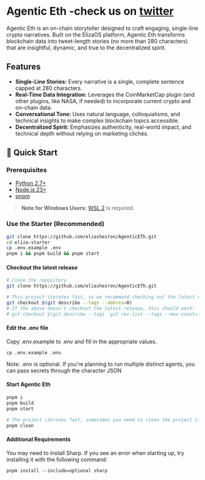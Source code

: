 # Agentic Eth -check us on [twitter](https://x.com/AgenticEth)

Agentic Eth is an on-chain storyteller designed to craft engaging, single-line crypto narratives. Built on the ElizaOS platform, Agentic Eth transforms blockchain data into tweet-length stories (no more than 280 characters) that are insightful, dynamic, and true to the decentralized spirit.

## Features

- **Single-Line Stories:** Every narrative is a single, complete sentence capped at 280 characters.
- **Real-Time Data Integration:** Leverages the CoinMarketCap plugin (and other plugins, like NASA, if needed) to incorporate current crypto and on-chain data.
- **Conversational Tone:** Uses natural language, colloquialisms, and technical insights to make complex blockchain topics accessible.
- **Decentralized Spirit:** Emphasizes authenticity, real-world impact, and technical depth without relying on marketing clichés.

## 🚀 Quick Start

### Prerequisites

- [Python 2.7+](https://www.python.org/downloads/)
- [Node.js 23+](https://docs.npmjs.com/downloading-and-installing-node-js-and-npm)
- [pnpm](https://pnpm.io/installation)

> **Note for Windows Users:** [WSL 2](https://learn.microsoft.com/en-us/windows/wsl/install-manual) is required.

### Use the Starter (Recommended)

```bash
git clone https://github.com/eliashezron/AgenticETh.git
cd eliza-starter
cp .env.example .env
pnpm i && pnpm build && pnpm start
```

#### Checkout the latest release

```bash
# Clone the repository
git clone https://github.com/eliashezron/AgenticETh.git

# This project iterates fast, so we recommend checking out the latest release
git checkout $(git describe --tags --abbrev=0)
# If the above doesn't checkout the latest release, this should work:
# git checkout $(git describe --tags `git rev-list --tags --max-count=1`)
```

#### Edit the .env file

Copy .env.example to .env and fill in the appropriate values.

```
cp .env.example .env
```

Note: .env is optional. If you're planning to run multiple distinct agents, you can pass secrets through the character JSON

#### Start Agentic Eth

```bash
pnpm i
pnpm build
pnpm start

# The project iterates fast, sometimes you need to clean the project if you are coming back to the project
pnpm clean
```

#### Additional Requirements

You may need to install Sharp. If you see an error when starting up, try installing it with the following command:

```
pnpm install --include=optional sharp
```
